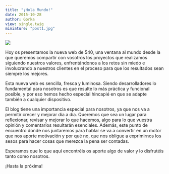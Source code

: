 ```yaml
---
title: "¡Hola Mundo!"
date: 2015-10-28
author: Gorka
view: single.twig
miniature: "post1.jpg"
---
```

![](../../images/post1-interior.jpg)

Hoy os presentamos la nueva web de 540, una ventana al mundo desde la que queremos compartir con vosotros los proyectos que realizamos siguiendo nuestros valores, enfrentándonos a los retos sin miedo e involucrando a nuestros clientes en el proceso para que los resultados sean siempre los mejores.


Esta nueva web es sencilla, fresca y luminosa. Siendo desarrolladores lo fundamental para nosotros es que resulte lo más práctica y funcional posible, y por eso hemos hecho especial hincapié en que se adapte también a cualquier dispositivo.  


El blog tiene una importancia especial para nosotros, ya que nos va a permitir crecer y mejorar día a día. Queremos que sea un lugar para reflexionar, revisar y mejorar lo que hacemos, algo para lo que vuestra opinión y comentarios resultarán esenciales. Además, este punto de encuentro donde nos juntaremos para hablar se va a convertir en un motor que nos aporte motivación y por qué no, que nos obligue a exprimirnos los sesos para hacer cosas que merezca la pena ser contadas.


Esperamos que lo que aquí encontréis os aporte algo de valor y lo disfrutéis tanto como nosotros.


¡Hasta la próxima!